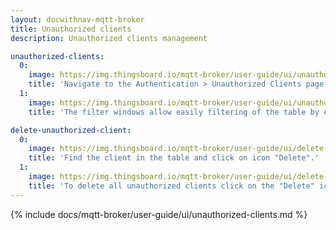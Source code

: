 ```yaml
---
layout: docwithnav-mqtt-broker
title: Unauthorized clients
description: Unauthorized clients management

unauthorized-clients:
  0:
    image: https://img.thingsboard.io/mqtt-broker/user-guide/ui/unauthorized-clients-1.png
    title: 'Navigate to the Authentication > Unauthorized Clients page, table shows clients that could not pass authorization.'
  1:
    image: https://img.thingsboard.io/mqtt-broker/user-guide/ui/unauthorized-clients-2.png
    title: 'The filter windows allow easily filtering of the table by each column and date.'

delete-unauthorized-client:
  0:
    image: https://img.thingsboard.io/mqtt-broker/user-guide/ui/delete-unauthorized-client-1.png
    title: 'Find the client in the table and click on icon "Delete".'
  1:
    image: https://img.thingsboard.io/mqtt-broker/user-guide/ui/delete-unauthorized-client-2.png
    title: 'To delete all unauthorized clients click on the "Delete" icon in the top right corner of the table.'
---
```


{% include docs/mqtt-broker/user-guide/ui/unauthorized-clients.md %}
